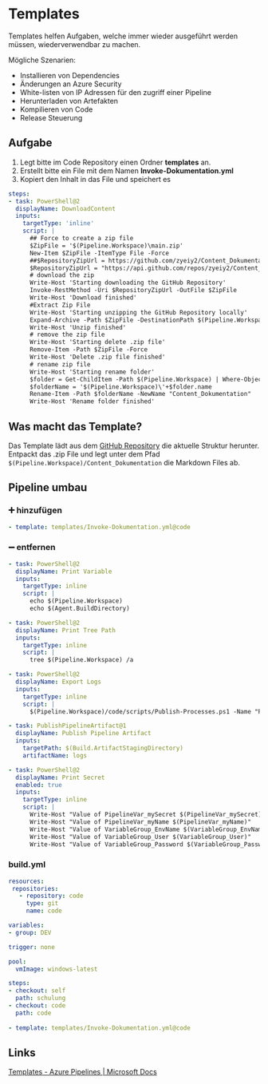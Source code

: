# Templates

Templates helfen Aufgaben, welche immer wieder ausgeführt werden müssen, wiederverwendbar zu machen. 

Mögliche Szenarien:   
- Installieren von Dependencies  
- Änderungen an Azure Security   
- White-listen von IP Adressen für den zugriff einer Pipeline  
- Herunterladen von Artefakten  
- Kompilieren von Code  
- Release Steuerung   


## Aufgabe
1. Legt bitte im Code Repository einen Ordner **templates** an.
2. Erstellt bitte ein File mit dem Namen **Invoke-Dokumentation.yml**
3. Kopiert den Inhalt in das File und speichert es
```yaml
steps:
- task: PowerShell@2
  displayName: DownloadContent
  inputs:
    targetType: 'inline'
    script: |
      ## Force to create a zip file 
      $ZipFile = '$(Pipeline.Workspace)\main.zip'
      New-Item $ZipFile -ItemType File -Force
      ##$RepositoryZipUrl = https://github.com/zyeiy2/Content_Dokumentation/archive/refs/heads/main.zip
      $RepositoryZipUrl = "https://api.github.com/repos/zyeiy2/Content_Dokumentation/zipball/main" 
      # download the zip 
      Write-Host 'Starting downloading the GitHub Repository'
      Invoke-RestMethod -Uri $RepositoryZipUrl -OutFile $ZipFile 
      Write-Host 'Download finished'
      #Extract Zip File
      Write-Host 'Starting unzipping the GitHub Repository locally'
      Expand-Archive -Path $ZipFile -DestinationPath $(Pipeline.Workspace) -Force
      Write-Host 'Unzip finished'     
      # remove the zip file
      Write-Host 'Starting delete .zip file'
      Remove-Item -Path $ZipFile -Force
      Write-Host 'Delete .zip file finished'    
      # rename zip file
      Write-Host 'Starting rename folder'
      $folder = Get-ChildItem -Path $(Pipeline.Workspace) | Where-Object {$_.Name -CMatch 'Content_Dokumentation' }
      $folderName = '$(Pipeline.Workspace)\'+$folder.name
      Rename-Item -Path $folderName -NewName "Content_Dokumentation"
      Write-Host 'Rename folder finished'    
```
## Was macht das Template?
Das Template lädt aus dem [GitHub Repository](https://github.com/zyeiy2/Content_Dokumentation) die aktuelle Struktur herunter. Entpackt das .zip File und legt unter dem Pfad ```$(Pipeline.Workspace)/Content_Dokumentation``` die Markdown Files ab.



## Pipeline umbau

### ➕ hinzufügen 
```yaml
- template: templates/Invoke-Dokumentation.yml@code
```
### ➖ entfernen
```yaml
- task: PowerShell@2
  displayName: Print Variable
  inputs:
    targetType: inline
    script: |
      echo $(Pipeline.Workspace)
      echo $(Agent.BuildDirectory)
```
```yaml
- task: PowerShell@2
  displayName: Print Tree Path
  inputs:
    targetType: inline
    script: |
      tree $(Pipeline.Workspace) /a
```

```yaml
- task: PowerShell@2
  displayName: Export Logs
  inputs:
    targetType: inline
    script: |
      $(Pipeline.Workspace)/code/scripts/Publish-Processes.ps1 -Name "Processes.txt" -Path $(Build.ArtifactStagingDirectory)
```
```yaml
- task: PublishPipelineArtifact@1
  displayName: Publish Pipeline Artifact
  inputs:
    targetPath: $(Build.ArtifactStagingDirectory)
    artifactName: logs
```
```yaml 
- task: PowerShell@2
  displayName: Print Secret
  enabled: true
  inputs:
    targetType: inline
    script: |
      Write-Host "Value of PipelineVar_mySecret $(PipelineVar_mySecret)"
      Write-Host "Value of PipelineVar_myName $(PipelineVar_myName)"
      Write-Host "Value of VariableGroup_EnvName $(VariableGroup_EnvName)"
      Write-Host "Value of VariableGroup_User $(VariableGroup_User)"
      Write-Host "Value of VariableGroup_Password $(VariableGroup_Password)"
```
### build.yml
```yaml
resources:
 repositories:
   - repository: code
     type: git
     name: code

variables:
- group: DEV

trigger: none

pool:
  vmImage: windows-latest

steps:
- checkout: self
  path: schulung
- checkout: code
  path: code
  
- template: templates/Invoke-Dokumentation.yml@code
```

## Links
[Templates - Azure Pipelines | Microsoft Docs
](https://docs.microsoft.com/en-us/azure/devops/pipelines/process/templates?view=azure-devops)  